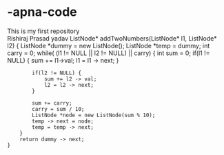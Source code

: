 # -apna-code
This is my first repository
<br>
Rishiraj Prasad yadav
    ListNode* addTwoNumbers(ListNode* l1, ListNode* l2) {
        ListNode *dummy = new ListNode(); 
        ListNode *temp = dummy; 
        int carry = 0;
        while( (l1 != NULL || l2 != NULL) || carry) {
            int sum = 0; 
            if(l1 != NULL) {
                sum += l1->val; 
                l1 = l1 -> next; 
            }
            
            if(l2 != NULL) {
                sum += l2 -> val; 
                l2 = l2 -> next; 
            }
            
            sum += carry; 
            carry = sum / 10; 
            ListNode *node = new ListNode(sum % 10); 
            temp -> next = node; 
            temp = temp -> next; 
        }
        return dummy -> next; 
    }
